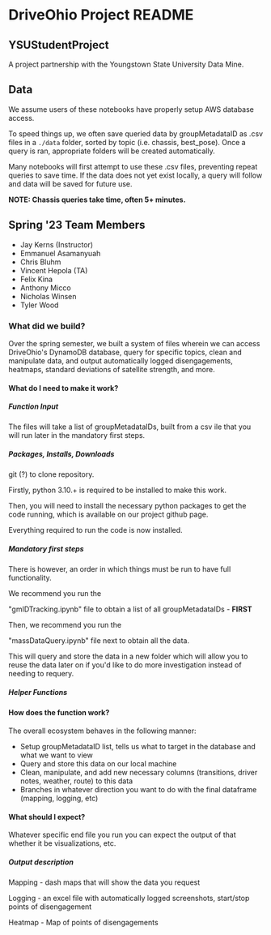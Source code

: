 # DriveOhio Project README

## YSUStudentProject 

A project partnership with the Youngstown State University Data Mine.

## Data

We assume users of these notebooks have properly setup AWS database access.

To speed things up, we often save queried data by groupMetadataID as .csv files in a ``./data`` folder, sorted by topic (i.e. chassis, best_pose). Once a query is ran, appropriate folders will be created automatically.

Many notebooks will first attempt to use these .csv files, preventing repeat queries to save time. If the data does not yet exist locally, a query will follow and data will be saved for future use.

__NOTE: Chassis queries take time, often 5+ minutes.__

## Spring '23 Team Members

- Jay Kerns (Instructor)
- Emmanuel Asamanyuah
- Chris Bluhm
- Vincent Hepola (TA)
- Felix Kina
- Anthony Micco
- Nicholas Winsen
- Tyler Wood

### What did we build?

Over the spring semester, we built a system of files wherein we can access DriveOhio's DynamoDB database, query for specific topics, clean and manipulate data, and output automatically logged disengagements, heatmaps, standard deviations of satellite strength, and more.

#### What do I need to make it work?

##### Function Input

The files will take a list of groupMetadataIDs, built from a csv ile that you will run later in the mandatory first steps.

##### Packages, Installs, Downloads

git (?) to clone repository.

Firstly, python 3.10.+ is required to be installed to make this work.

Then, you will need to install the necessary python packages to get the code running, which is available on our project github page.

Everything required to run the code is now installed.

##### Mandatory first steps

There is however, an order in which things must be run to have full functionality.

We recommend you run the

"gmIDTracking.ipynb" file to obtain a list of all groupMetadataIDs - **FIRST**

Then, we recommend you run the

"massDataQuery.ipynb" file next to obtain all the data.

This will query and store the data in a new folder which will allow you to reuse the data later on if you'd like to do more investigation instead of needing to requery.

##### Helper Functions

#### How does the function work?

The overall ecosystem behaves in the following manner:

- Setup groupMetadataID list, tells us what to target in the database and what we want to view
- Query and store this data on our local machine
- Clean, manipulate, and add new necessary columns (transitions, driver notes, weather, route) to this data
- Branches in whatever direction you want to do with the final dataframe (mapping, logging, etc)

#### What should I expect?

Whatever specific end file you run you can expect the output of that whether it be visualizations, etc.

##### Output description

Mapping - dash maps that will show the data you request

Logging - an excel file with automatically logged screenshots, start/stop points of disengagement

Heatmap - Map of points of disengagements
